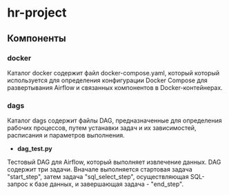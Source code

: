 # hr-project
## Компоненты
### docker
Каталог docker содержит файл docker-compose.yaml, который который используется для определения конфигурации Docker Compose для развертывания Airflow и связанных компонентов в Docker-контейнерах.

### dags
Каталог dags содержит файлы DAG, предназначенные для определения рабочих процессов, путем устанавки задач и их зависимостей, расписания и параметров выполнения.
- **dag_test.py**

Тестовый DAG для Airflow, который выполняет извлечение данных. DAG содержит три задачи. Вначале выполняется стартовая задача "start_step", затем задача "sql_select_step", осуществляющая SQL-запрос к базе данных, и завершающая задача - "end_step".
